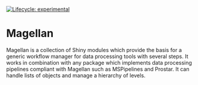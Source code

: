 <!-- badges: start -->
  [![Lifecycle: experimental](https://img.shields.io/badge/lifecycle-experimental-orange.svg)](https://www.tidyverse.org/lifecycle/#experimental)
  <!-- badges: end -->
  
# Magellan

Magellan is a collection of Shiny modules which provide the basis for a generic workflow manager for data processing tools with several steps. It works in combination with any package which implements data processing pipelines compliant with Magellan such as MSPipelines and Prostar.
It can handle lists of objects and manage a hierarchy of levels.
